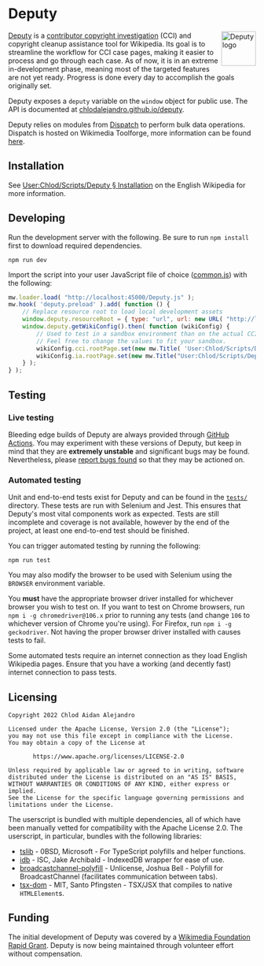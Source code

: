 # Deputy

<img align="right" width="70" height="70" alt="Deputy logo" src="https://upload.wikimedia.org/wikipedia/commons/2/2b/Deputy_logo.svg">

[Deputy](https://w.wiki/7NWR) is
a [contributor copyright investigation](https://en.wikipedia.org/wiki/Wikipedia:Contributor_copyright_investigations) (CCI) and copyright cleanup assistance tool for Wikipedia. Its goal is to streamline the workflow for CCI case pages, making it easier to
process and go through each case. As of now, it is in an extreme in-development phase, meaning most of the targeted
features are not yet ready. Progress is done every day to accomplish the goals originally set.

Deputy exposes a `deputy` variable on the `window` object for public use. The API is documented
at [chlodalejandro.github.io/deputy](https://chlodalejandro.github.io/deputy/classes/Deputy.html).

Deputy relies on modules from [Dispatch](https://github.com/ChlodAlejandro/deputy-dispatch) to
perform bulk data operations. Dispatch is hosted on Wikimedia Toolforge, more information can be
found [here](https://github.com/ChlodAlejandro/deputy-dispatch#README).

## Installation
See [User:Chlod/Scripts/Deputy § Installation](https://en.wikipedia.org/wiki/User:Chlod/Scripts/Deputy#Installation) on the English Wikipedia for more information.

## Developing

Run the development server with the following. Be sure to run `npm install` first to download required dependencies.

```shell
npm run dev
```

Import the script into your user JavaScript file of
choice ([common.js](https://en.wikipedia.org/wiki/Special:MyPage/common.js)) with the following:

```js
mw.loader.load( "http://localhost:45000/Deputy.js" );
mw.hook( 'deputy.preload' ).add( function () {
	// Replace resource root to load local development assets
	window.deputy.resourceRoot = { type: "url", url: new URL( "http://localhost:45000/" ) };
	window.deputy.getWikiConfig().then( function (wikiConfig) {
		// Used to test in a sandbox environment than on the actual CCI pagespace.
		// Feel free to change the values to fit your sandbox.
		wikiConfig.cci.rootPage.set(new mw.Title( 'User:Chlod/Scripts/Deputy/tests' ));
		wikiConfig.ia.rootPage.set(new mw.Title("User:Chlod/Scripts/Deputy/tests/Problems"));
	} );
} );
```

## Testing

### Live testing

Bleeding edge builds of Deputy are always provided through [GitHub Actions](https://github.com/ChlodAlejandro/deputy/actions). You may experiment with these versions of Deputy, but keep in mind that they are **extremely unstable**
and significant bugs may be found. Nevertheless,
please [report bugs found](https://github.com/ChlodAlejandro/deputy/issues) so that they may be actioned on.

### Automated testing

Unit and end-to-end tests exist for Deputy and can be found in the [`tests/`](tests) directory. These tests are run with
Selenium and Jest. This ensures that Deputy's most vital components work as expected. Tests are still incomplete and
coverage is not available, however by the end of the project, at least one end-to-end test should be finished.

You can trigger automated testing by running the following:

```shell
npm run test
```

You may also modify the browser to be used with Selenium using the `BROWSER` environment variable.

You **must** have the appropriate browser driver installed for whichever browser you wish to test on. If you want to test on Chrome browsers, run `npm i -g chromedriver@106.x` prior to running any tests (and change `106` to whichever version of Chrome you're using). For Firefox, run `npm i -g geckodriver`. Not having the proper browser driver installed with causes tests to fail.

Some automated tests require an internet connection as they load English Wikipedia pages. Ensure that you have a working (and decently fast) internet connection to pass tests.

## Licensing

```
Copyright 2022 Chlod Aidan Alejandro

Licensed under the Apache License, Version 2.0 (the "License");
you may not use this file except in compliance with the License.
You may obtain a copy of the License at

       https://www.apache.org/licenses/LICENSE-2.0

Unless required by applicable law or agreed to in writing, software
distributed under the License is distributed on an "AS IS" BASIS,
WITHOUT WARRANTIES OR CONDITIONS OF ANY KIND, either express or implied.
See the License for the specific language governing permissions and
limitations under the License.
```

The userscript is bundled with multiple dependencies, all of which have been manually vetted for compatibility with the
Apache License 2.0. The userscript, in particular, bundles with the following libraries:

* [tslib](https://github.com/Microsoft/tslib) - 0BSD, Microsoft - For TypeScript polyfills and helper functions.
* [idb](https://github.com/jakearchibald/idb) - ISC, Jake Archibald - IndexedDB wrapper for ease of use.
* [broadcastchannel-polyfill](https://github.com/JSmith01/broadcastchannel-polyfill) - Unlicense, Joshua Bell - Polyfill
  for BroadcastChannel (facilitates communication between tabs).
* [tsx-dom](https://github.com/Lusito/tsx-dom) - MIT, Santo Pfingsten - TSX/JSX that compiles to native `HTMLElement`s.

## Funding

The initial development of Deputy was covered by a [Wikimedia Foundation Rapid Grant](https://w.wiki/4xk$). Deputy is now being maintained through volunteer effort without compensation.
